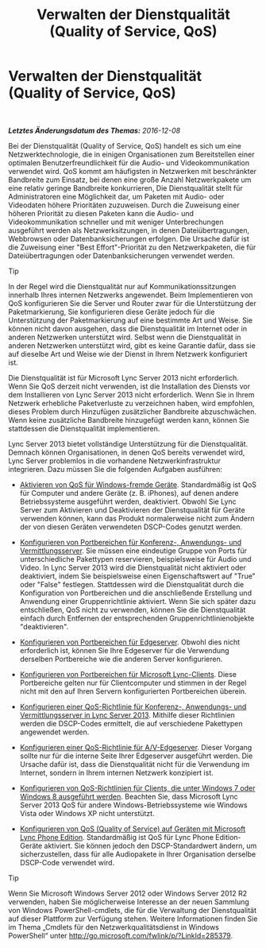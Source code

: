 ﻿---
title: Verwalten der Dienstqualität (Quality of Service, QoS)
TOCTitle: Verwalten der Dienstqualität (Quality of Service, QoS)
ms:assetid: ab1051c3-8380-4d72-86df-37a61b1e4a41
ms:mtpsurl: https://technet.microsoft.com/de-de/library/Gg405409(v=OCS.15)
ms:contentKeyID: 49295054
ms.date: 12/10/2016
mtps_version: v=OCS.15
ms.translationtype: HT
---

# Verwalten der Dienstqualität (Quality of Service, QoS)

 

_**Letztes Änderungsdatum des Themas:** 2016-12-08_

Bei der Dienstqualität (Quality of Service, QoS) handelt es sich um eine Netzwerktechnologie, die in einigen Organisationen zum Bereitstellen einer optimalen Benutzerfreundlichkeit für die Audio- und Videokommunikation verwendet wird. QoS kommt am häufigsten in Netzwerken mit beschränkter Bandbreite zum Einsatz, bei denen eine große Anzahl Netzwerkpakete um eine relativ geringe Bandbreite konkurrieren, Die Dienstqualität stellt für Administratoren eine Möglichkeit dar, um Paketen mit Audio- oder Videodaten höhere Prioritäten zuzuweisen. Durch die Zuweisung einer höheren Priorität zu diesen Paketen kann die Audio- und Videokommunikation schneller und mit weniger Unterbrechungen ausgeführt werden als Netzwerksitzungen, in denen Dateiübertragungen, Webbrowsen oder Datenbanksicherungen erfolgen. Die Ursache dafür ist die Zuweisung einer "Best Effort"-Priorität zu den Netzwerkpaketen, die für Dateiübertragungen oder Datenbanksicherungen verwendet werden.


> [!TIP]
> In der Regel wird die Dienstqualität nur auf Kommunikationssitzungen innerhalb Ihres internen Netzwerks angewendet. Beim Implementieren von QoS konfigurieren Sie die Server und Router zwar für die Unterstützung der Paketmarkierung, Sie konfigurieren diese Geräte jedoch für die Unterstützung der Paketmarkierung auf eine bestimmte Art und Weise. Sie können nicht davon ausgehen, dass die Dienstqualität im Internet oder in anderen Netzwerken unterstützt wird. Selbst wenn die Dienstqualität in anderen Netzwerken unterstützt wird, gibt es keine Garantie dafür, dass sie auf dieselbe Art und Weise wie der Dienst in Ihrem Netzwerk konfiguriert ist.



Die Dienstqualität ist für Microsoft Lync Server 2013 nicht erforderlich. Wenn Sie QoS derzeit nicht verwenden, ist die Installation des Diensts vor dem Installieren von Lync Server 2013 nicht erforderlich. Wenn Sie in Ihrem Netzwerk erhebliche Paketverluste zu verzeichnen haben, wird empfohlen, dieses Problem durch Hinzufügen zusätzlicher Bandbreite abzuschwächen. Wenn keine zusätzliche Bandbreite hinzugefügt werden kann, können Sie stattdessen die Dienstqualität implementieren.

Lync Server 2013 bietet vollständige Unterstützung für die Dienstqualität. Demnach können Organisationen, in denen QoS bereits verwendet wird, Lync Server problemlos in die vorhandene Netzwerkinfrastruktur integrieren. Dazu müssen Sie die folgenden Aufgaben ausführen:

  - [Aktivieren von QoS für Windows-fremde Geräte](lync-server-2013-enabling-qos-for-devices-that-are-not-based-on-windows.md). Standardmäßig ist QoS für Computer und andere Geräte (z. B. iPhones), auf denen andere Betriebssysteme ausgeführt werden, deaktiviert. Obwohl Sie Lync Server zum Aktivieren und Deaktivieren der Dienstqualität für Geräte verwenden können, kann das Produkt normalerweise nicht zum Ändern der von diesen Geräten verwendeten DSCP-Codes genutzt werden.

  - [Konfigurieren von Portbereichen für Konferenz-, Anwendungs- und Vermittlungsserver](lync-server-2013-configuring-port-ranges-for-your-conferencing-application-and-mediation-servers.md). Sie müssen eine eindeutige Gruppe von Ports für unterschiedliche Pakettypen reservieren, beispielsweise für Audio und Video. In Lync Server 2013 wird die Dienstqualität nicht aktiviert oder deaktiviert, indem Sie beispielsweise einen Eigenschaftswert auf "True" oder "False" festlegen. Stattdessen wird die Dienstqualität durch die Konfiguration von Portbereichen und die anschließende Erstellung und Anwendung einer Gruppenrichtlinie aktiviert. Wenn Sie sich später dazu entschließen, QoS nicht zu verwenden, können Sie die Dienstqualität einfach durch Entfernen der entsprechenden Gruppenrichtlinienobjekte "deaktivieren".

  - [Konfigurieren von Portbereichen für Edgeserver](lync-server-2013-configuring-port-ranges-for-your-edge-servers.md). Obwohl dies nicht erforderlich ist, können Sie Ihre Edgeserver für die Verwendung derselben Portbereiche wie die anderen Server konfigurieren.

  - [Konfigurieren von Portbereichen für Microsoft Lync-Clients](lync-server-2013-configuring-port-ranges-for-your-microsoft-lync-clients.md). Diese Portbereiche gelten nur für Clientcomputer und stimmen in der Regel nicht mit den auf Ihren Servern konfigurierten Portbereichen überein.

  - [Konfigurieren einer QoS-Richtlinie für Konferenz-, Anwendungs- und Vermittlungsserver in Lync Server 2013](lync-server-2013-configuring-a-quality-of-service-policy-for-your-conferencing-application-and-mediation-servers.md). Mithilfe dieser Richtlinien werden die DSCP-Codes ermittelt, die auf verschiedene Pakettypen angewendet werden.

  - [Konfigurieren einer QoS-Richtlinie für A/V-Edgeserver](lync-server-2013-configuring-a-quality-of-service-policy-for-your-a-v-edge-servers.md). Dieser Vorgang sollte nur für die interne Seite Ihrer Edgeserver ausgeführt werden. Die Ursache dafür ist, dass die Dienstqualität nicht für die Verwendung im Internet, sondern in Ihrem internen Netzwerk konzipiert ist.

  - [Konfigurieren von QoS-Richtlinien für Clients, die unter Windows 7 oder Windows 8 ausgeführt werden](lync-server-2013-configuring-quality-of-service-policies-for-clients-running-on-windows-7-or-windows-8.md). Beachten Sie, dass Microsoft Lync Server 2013 QoS für andere Windows-Betriebssysteme wie Windows Vista oder Windows XP nicht unterstützt.

  - [Konfigurieren von QoS (Quality of Service) auf Geräten mit Microsoft Lync Phone Edition](lync-server-2013-configuring-quality-of-service-on-microsoft-lync-phone-edition-devices.md). Standardmäßig ist QoS für Lync Phone Edition-Geräte aktiviert. Sie können jedoch den DSCP-Standardwert ändern, um sicherzustellen, dass für alle Audiopakete in Ihrer Organisation derselbe DSCP-Code verwendet wird.


> [!TIP]
> Wenn Sie Microsoft Windows Server&nbsp;2012 oder Windows Server 2012 R2 verwenden, haben Sie möglicherweise Interesse an der neuen Sammlung von Windows PowerShell-cmdlets, die für die Verwaltung der Dienstqualität auf dieser Plattform zur Verfügung stehen. Weitere Informationen finden Sie im Thema „Cmdlets für den Netzwerkqualitätsdienst in Windows PowerShell“ unter <A href="http://go.microsoft.com/fwlink/p/?linkid=285379">http://go.microsoft.com/fwlink/p/?LinkId=285379</A>.


